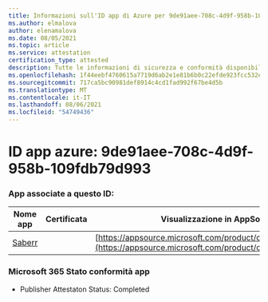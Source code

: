 ```yaml
---
title: Informazioni sull'ID app di Azure per 9de91aee-708c-4d9f-958b-109fdb79d993
ms.author: elmalova
author: elenamalova
ms.date: 08/05/2021
ms.topic: article
ms.service: attestation
certification_type: attested
description: Tutte le informazioni di sicurezza e conformità disponibili per 9de91aee-708c-4d9f-958b-109fdb79d993.
ms.openlocfilehash: 1f44eebf4760615a7719d6ab2e1e81b6b0c22efde923fcc532efb09762730ce2
ms.sourcegitcommit: 717ca5bc90981def8914c4cd1fad992f67be4d5b
ms.translationtype: MT
ms.contentlocale: it-IT
ms.lasthandoff: 08/06/2021
ms.locfileid: "54749436"
---
```

# <a name="azure-app-id-9de91aee-708c-4d9f-958b-109fdb79d993"></a>ID app azure: 9de91aee-708c-4d9f-958b-109fdb79d993


### <a name="apps-associated-with-this-id"></a>App associate a questo ID:
| **Nome app** | **Certificata** | **Visualizzazione in AppSource** |
|--------------|---------------|-----------------------|
| [Saberr](https://docs.microsoft.com/microsoft-365-app-certification/forward/WA200001501) |  | [https://appsource.microsoft.com/product/office/WA200001501](https://appsource.microsoft.com/product/office/WA200001501) |

### <a name="microsoft-365-app-compliance-status"></a>Microsoft 365 Stato conformità app
- Publisher Attestaton Status: Completed
